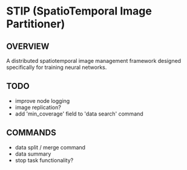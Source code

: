 # STIP (SpatioTemporal Image Partitioner)
## OVERVIEW
A distributed spatiotemporal image management framework designed specifically for training neural networks.

## TODO
- improve node logging
- image replication?
- add 'min_coverage' field to 'data search' command
## COMMANDS
- data split / merge command
- data summary
- stop task functionality?
